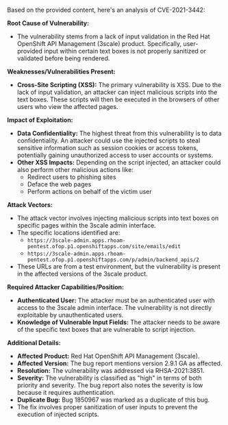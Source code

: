 Based on the provided content, here's an analysis of CVE-2021-3442:

**Root Cause of Vulnerability:**

*   The vulnerability stems from a lack of input validation in the Red Hat OpenShift API Management (3scale) product. Specifically, user-provided input within certain text boxes is not properly sanitized or validated before being rendered.

**Weaknesses/Vulnerabilities Present:**

*   **Cross-Site Scripting (XSS):** The primary vulnerability is XSS. Due to the lack of input validation, an attacker can inject malicious scripts into the text boxes. These scripts will then be executed in the browsers of other users who view the affected pages.

**Impact of Exploitation:**

*   **Data Confidentiality:** The highest threat from this vulnerability is to data confidentiality. An attacker could use the injected scripts to steal sensitive information such as session cookies or access tokens, potentially gaining unauthorized access to user accounts or systems.
*   **Other XSS Impacts:** Depending on the script injected, an attacker could also perform other malicious actions like:
    *   Redirect users to phishing sites
    *   Deface the web pages
    *   Perform actions on behalf of the victim user

**Attack Vectors:**

*   The attack vector involves injecting malicious scripts into text boxes on specific pages within the 3scale admin interface.
*   The specific locations identified are:
    *   `https://3scale-admin.apps.rhoam-pentest.ofop.p1.openshiftapps.com/site/emails/edit`
    *   `https://3scale-admin.apps.rhoam-pentest.ofop.p1.openshiftapps.com/p/admin/backend_apis/2`
*   These URLs are from a test environment, but the vulnerability is present in the affected versions of the 3scale product.

**Required Attacker Capabilities/Position:**

*   **Authenticated User:** The attacker must be an authenticated user with access to the 3scale admin interface. The vulnerability is not directly exploitable by unauthenticated users.
*   **Knowledge of Vulnerable Input Fields:** The attacker needs to be aware of the specific text boxes that are vulnerable to script injection.

**Additional Details:**

*   **Affected Product:** Red Hat OpenShift API Management (3scale).
*   **Affected Version:** The bug report mentions version 2.9.1 GA as affected.
*   **Resolution:** The vulnerability was addressed via RHSA-2021:3851.
*   **Severity:** The vulnerability is classified as "high" in terms of both priority and severity. The bug report also notes the severity is low because it requires authentication.
*   **Duplicate Bug:** Bug 1850967 was marked as a duplicate of this bug.
*   The fix involves proper sanitization of user inputs to prevent the execution of injected scripts.